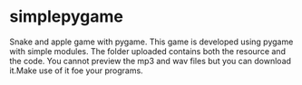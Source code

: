 # simplepygame
Snake and apple game with pygame.
This game is developed using pygame with simple modules.
The folder uploaded contains both the resource and the code.
You cannot preview the mp3 and wav files but you can download it.Make use of it foe your programs.
